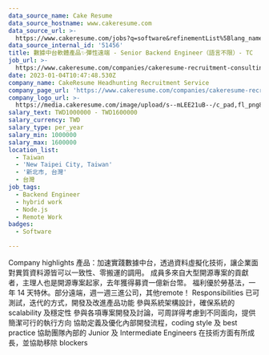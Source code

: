 ```yaml
---
data_source_name: Cake Resume
data_source_hostname: www.cakeresume.com
data_source_url: >-
  https://www.cakeresume.com/jobs?q=software&refinementList%5Blang_name%5D%5B0%5D=English&refinementList%5Bsalary_type%5D=per_year&range%5Bsalary_range%5D%5Bmin%5D=1000000&page=2
data_source_internal_id: '51456'
title: 數據中台軟體產品✨彈性遠端 - Senior Backend Engineer（語言不限）- TC
job_url: >-
  https://www.cakeresume.com/companies/cakeresume-recruitment-consulting/jobs/233c31
date: 2023-01-04T10:47:48.530Z
company_name: CakeResume Headhunting Recruitment Service
company_page_url: 'https://www.cakeresume.com/companies/cakeresume-recruitment-consulting'
company_logo_url: >-
  https://media.cakeresume.com/image/upload/s--mLEE21uB--/c_pad,fl_png8,h_200,w_200/v1620881212/vdbipassrdfr8omwzeq6.png
salary_text: TWD1000000 - TWD1600000
salary_currency: TWD
salary_type: per_year
salary_min: 1000000
salary_max: 1600000
location_list:
  - Taiwan
  - 'New Taipei City, Taiwan'
  - '新北市, 台灣'
  - 台灣
job_tags:
  - Backend Engineer
  - hybrid work
  - Node.js
  - Remote Work
badges:
  - Software

---
```


Company highlights 產品：加速實踐數據中台，透過資料虛擬化技術，讓企業面對異質資料源皆可以一致性、零搬運的調用。 成員多來自大型開源專案的貢獻者，主理人也是開源專案起家，去年獲得募資一億新台幣。 福利優於勞基法，一年 14 天特休。部分遠端，週一週三進公司，其他remote！ Responsibilities 已可測試，迭代的方式，開發及改進產品功能 參與系統架構設計，確保系統的 scalability 及穩定性 參與各項專案開發及討論，可周詳得考慮到不同面向，提供簡潔可行的執行方向 協助定義及優化內部開發流程，coding style 及 best practice 協助團隊內部的 Junior 及 Intermediate Engineers 在技術方面有所成長，並協助移除 blockers